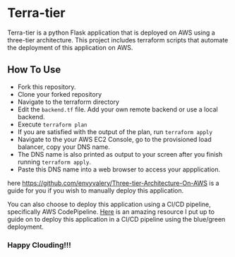 # Terra-tier

Terra-tier is a python Flask application that is deployed on AWS using a three-tier architecture.
This project includes terraform scripts that automate the deployment of this application on AWS.

## How To Use
- Fork this repository.
- Clone your forked repository
- Navigate to the terraform directory
- Edit the `backend.tf` file. Add your own remote backend or use a local backend.
- Execute `terraform plan`
- If you are satisfied with the output of the plan, run `terraform apply`
- Navigate to the your AWS EC2 Console, go to the provisioned load balancer, copy your DNS name.
- The DNS name is also printed as output to your screen after you finish running `terraform apply`.
- Paste this DNS name into a web browser to access your appplication.

here https://github.com/envyvalery/Three-tier-Architecture-On-AWS is a guide for you if you wish to manually deploy this application.

You can also choose to deploy this application using a CI/CD pipeline, specifically AWS CodePipeline.
[Here](https://dev.to/kelvinskell/devops-on-aws-codepipeline-in-action-60k) is an amazing resource I put up to guide on to deploy this application in a CI/CD pipeline using the blue/green deployment.


### Happy Clouding!!!
